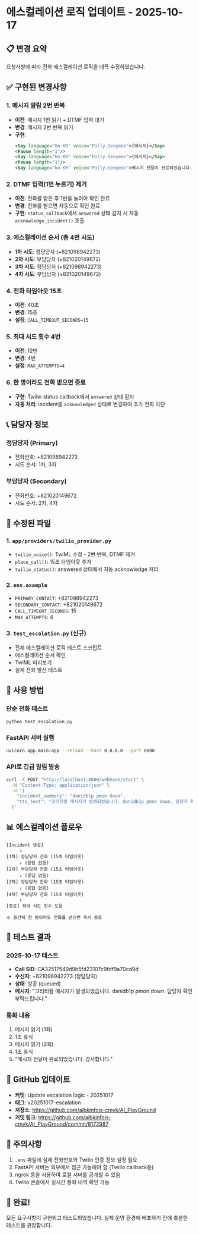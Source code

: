# 에스컬레이션 로직 업데이트 - 2025-10-17

## 📋 변경 요약

요청사항에 따라 전화 에스컬레이션 로직을 대폭 수정하였습니다.

## ✅ 구현된 변경사항

### 1. 메시지 알람 2번 반복
- **이전**: 메시지 1번 읽기 + DTMF 입력 대기
- **변경**: 메시지 2번 반복 읽기
- **구현**:
  ```xml
  <Say language="ko-KR" voice="Polly.Seoyeon">{메시지}</Say>
  <Pause length="1"/>
  <Say language="ko-KR" voice="Polly.Seoyeon">{메시지}</Say>
  <Pause length="1"/>
  <Say language="ko-KR" voice="Polly.Seoyeon">메시지 전달이 완료되었습니다. 감사합니다.</Say>
  ```

### 2. DTMF 입력(1번 누르기) 제거
- **이전**: 전화를 받은 후 1번을 눌러야 확인 완료
- **변경**: 전화를 받으면 자동으로 확인 완료
- **구현**: `status_callback`에서 `answered` 상태 감지 시 자동 `acknowledge_incident()` 호출

### 3. 에스컬레이션 순서 (총 4번 시도)
- **1차 시도**: 정담당자 (+821098942273)
- **2차 시도**: 부담당자 (+821020149672)
- **3차 시도**: 정담당자 (+821098942273)
- **4차 시도**: 부담당자 (+821020149672)

### 4. 전화 타임아웃 15초
- **이전**: 40초
- **변경**: 15초
- **설정**: `CALL_TIMEOUT_SECONDS=15`

### 5. 최대 시도 횟수 4번
- **이전**: 12번
- **변경**: 4번
- **설정**: `MAX_ATTEMPTS=4`

### 6. 한 명이라도 전화 받으면 종료
- **구현**: Twilio status callback에서 `answered` 상태 감지
- **자동 처리**: incident를 `acknowledged` 상태로 변경하여 추가 전화 차단

## 📞 담당자 정보

### 정담당자 (Primary)
- 전화번호: +821098942273
- 시도 순서: 1차, 3차

### 부담당자 (Secondary)
- 전화번호: +821020149672
- 시도 순서: 2차, 4차

## 🔧 수정된 파일

### 1. `app/providers/twilio_provider.py`
- `twilio_voice()`: TwiML 수정 - 2번 반복, DTMF 제거
- `place_call()`: 15초 타임아웃 추가
- `twilio_status()`: answered 상태에서 자동 acknowledge 처리

### 2. `env.example`
- `PRIMARY_CONTACT`: +821098942273
- `SECONDARY_CONTACT`: +821020149672
- `CALL_TIMEOUT_SECONDS`: 15
- `MAX_ATTEMPTS`: 4

### 3. `test_escalation.py` (신규)
- 전체 에스컬레이션 로직 테스트 스크립트
- 에스컬레이션 순서 확인
- TwiML 미리보기
- 실제 전화 발신 테스트

## 🚀 사용 방법

### 단순 전화 테스트
```bash
python test_escalation.py
```

### FastAPI 서버 실행
```bash
uvicorn app.main:app --reload --host 0.0.0.0 --port 8000
```

### API로 긴급 알림 발송
```bash
curl -X POST "http://localhost:8000/webhook/start" \
  -H "Content-Type: application/json" \
  -d '{
    "incident_summary": "danidb1p pmon down",
    "tts_text": "크리티컬 메시지가 발생되었습니다. danidb1p pmon down. 담당자 확인 부탁드립니다."
  }'
```

## 📊 에스컬레이션 플로우

```
[Incident 생성]
     ↓
[1차] 정담당자 전화 (15초 타임아웃)
     ↓ (응답 없음)
[2차] 부담당자 전화 (15초 타임아웃)
     ↓ (응답 없음)
[3차] 정담당자 전화 (15초 타임아웃)
     ↓ (응답 없음)
[4차] 부담당자 전화 (15초 타임아웃)
     ↓
[종료] 최대 시도 횟수 도달

※ 중간에 한 명이라도 전화를 받으면 즉시 종료
```

## 🎯 테스트 결과

### 2025-10-17 테스트
- **Call SID**: CA32517549d9b5fd23107c9fdf9a70cd9d
- **수신자**: +821098942273 (정담당자)
- **상태**: 성공 (queued)
- **메시지**: "크리티컬 메시지가 발생되었습니다. danidb1p pmon down. 담당자 확인 부탁드립니다."

### 통화 내용
1. 메시지 읽기 (1회)
2. 1초 휴식
3. 메시지 읽기 (2회)
4. 1초 휴식
5. "메시지 전달이 완료되었습니다. 감사합니다."

## 🔗 GitHub 업데이트

- **커밋**: Update escalation logic - 20251017
- **태그**: v20251017-escalation
- **저장소**: https://github.com/aibkinfois-cmyk/AI_PlayGround
- **커밋 링크**: https://github.com/aibkinfois-cmyk/AI_PlayGround/commit/8172987

## 📝 주의사항

1. `.env` 파일에 실제 전화번호와 Twilio 인증 정보 설정 필요
2. FastAPI 서버는 외부에서 접근 가능해야 함 (Twilio callback용)
3. ngrok 등을 사용하여 로컬 서버를 공개할 수 있음
4. Twilio 콘솔에서 실시간 통화 내역 확인 가능

## 🎉 완료!

모든 요구사항이 구현되고 테스트되었습니다.
실제 운영 환경에 배포하기 전에 충분한 테스트를 권장합니다.


